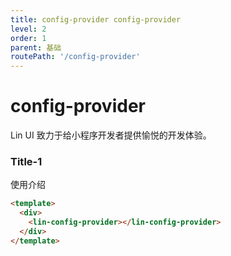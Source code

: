 ```yaml
---
title: config-provider config-provider
level: 2
order: 1
parent: 基础
routePath: '/config-provider'
---
```


# config-provider
Lin UI 致力于给小程序开发者提供愉悦的开发体验。

### Title-1

使用介绍

```html
<template>
  <div>
    <lin-config-provider></lin-config-provider>
  </div>
</template>
```